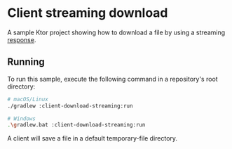 # Client streaming download

A sample Ktor project showing how to download a file by using a streaming [response](https://ktor.io/docs/response.html). 

## Running

To run this sample, execute the following command in a repository's root directory:

```bash
# macOS/Linux
./gradlew :client-download-streaming:run

# Windows
.\gradlew.bat :client-download-streaming:run
```

A client will save a file in a default temporary-file directory.